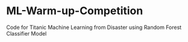 # ML-Warm-up-Competition
Code for Titanic Machine Learning from Disaster using Random Forest Classifier Model
